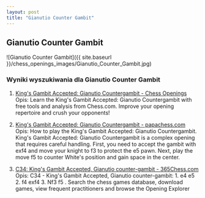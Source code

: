 ```yaml
---
layout: post
title: "Gianutio Counter Gambit"
---
```


## Gianutio Counter Gambit
![Gianutio Counter Gambit]({{ site.baseurl }}/chess_openings_images/Gianutio_Counter_Gambit.jpg)

### Wyniki wyszukiwania dla Gianutio Counter Gambit
1. [King's Gambit Accepted: Gianutio Countergambit - Chess Openings](https://www.chess.com/openings/Kings-Gambit-Accepted-Gianutio-Countergambit)
   Opis: Learn the King's Gambit Accepted: Gianutio Countergambit with free tools and analysis from Chess.com. Improve your opening repertoire and crush your opponents!

2. [King's Gambit Accepted: Gianutio Countergambit - papachess.com](https://papachess.com/openings/kings-gambit-accepted-gianutio-countergambit)
   Opis: How to play the King's Gambit Accepted: Gianutio Countergambit. King's Gambit Accepted: Gianutio Countergambit is a complex opening that requires careful handling. First, you need to accept the gambit with exf4 and move your knight to f3 to protect the e5 pawn. Next, play the move f5 to counter White's position and gain space in the center.

3. [C34: King's Gambit Accepted, Gianutio counter-gambit - 365Chess.com](https://www.365chess.com/eco/C34_King's_Gambit_Accepted_Gianutio_counter-gambit)
   Opis: C34 - King's Gambit Accepted, Gianutio counter-gambit: 1. e4 e5 2. f4 exf4 3. Nf3 f5 . Search the chess games database, download games, view frequent practitioners and browse the Opening Explorer
